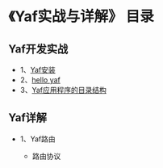 # 《Yaf实战与详解》 目录


## Yaf开发实战

* 1、[Yaf安装](/book/yaf-developer/install-yaf.md)
* 2、[hello yaf](/book/yaf-developer/hello-yaf.md)
* 3、[Yaf应用程序的目录结构](/book/yaf-developer/yaf-application-base-struct.md)

## Yaf详解

* 1、Yaf路由
	
	* 路由协议
 

